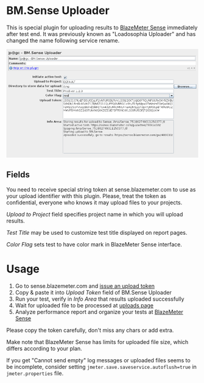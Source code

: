 # BM.Sense Uploader

This is special plugin for uploading results to
[BlazeMeter Sense](https://sense.blazemeter.com/?utm_source=jpgc&utm_medium=link&utm_campaign=wiki)
immediately after test end. It was previously known as "Loadosophia Uploader" and has changed the name following service rename.

![](loadosophia_uploader.png)

## Fields

You need to receive special string token at sense.blazemeter.com
to use as your upload identifier with this plugin. 
Please, treat the token as confidential, everyone who knows it
may upload files to your projects. 

_Upload to Project_ field specifies project name in which you will upload results.

_Test Title_ may be used to customize test title displayed on report pages.

_Color Flag_ sets test to have color mark in BlazeMeter Sense interface.


# Usage

  1. Go to sense.blazemeter.com and [issue an upload token](https://sense.blazemeter.com/gui/settings/?utm_source=jpgc&utm_medium=link&utm_campaign=wikitoken)
  2. Copy & paste it into _Upload Token_ field of BM.Sense Uploader
  3. Run your test, verify in _Info Area_ that results uploaded successfully
  4. Wait for uploaded file to be processed at [uploads page](https://sense.blazemeter.com/gui/upload/?utm_source=jpgc&utm_medium=link&utm_campaign=wikiupload)
  5. Analyze performance report and organize your tests at [BlazeMeter Sense](https://sense.blazemeter.com)

Please copy the token carefully, don't miss any chars or add extra.

Make note that BlazeMeter Sense has limits for uploaded file size, which differs according to your plan.

If you get "Cannot send empty" log messages or uploaded files seems to be incomplete, consider setting `jmeter.save.saveservice.autoflush=true` in `jmeter.properties` file.


